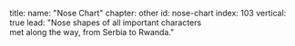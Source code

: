 title: 
    name: "Nose Chart"
    chapter: other
id: nose-chart
index: 103
vertical: true
lead: "Nose shapes of all important characters<br>met along the way, from Serbia to Rwanda."